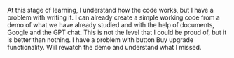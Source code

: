 At this stage of learning, I understand how the code works, but I have a problem with writing it. I can already create a simple working code from a demo of what we have already studied and with the help of documents, Google and the GPT chat. This is not the level that I could be proud of, but it is better than nothing.
I have a problem with button Buy upgrade functionality. Wiil rewatch the demo and understand what I missed.
